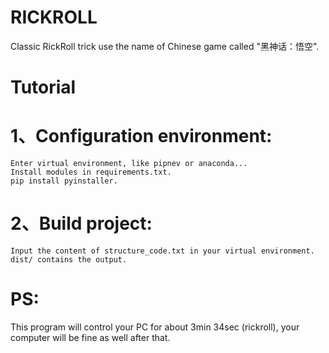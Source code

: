 # RICKROLL
Classic RickRoll trick use the name of Chinese game called "黑神话：悟空".

# Tutorial
# 1、Configuration environment:
    Enter virtual environment, like pipnev or anaconda...
    Install modules in requirements.txt.
    pip install pyinstaller.
# 2、Build project:
    Input the content of structure_code.txt in your virtual environment.
    dist/ contains the output.

# PS:
  This program will control your PC for about 3min 34sec (rickroll), your computer will be fine as well after that.
  
